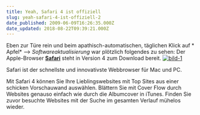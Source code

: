```yaml
---
title: Yeah, Safari 4 ist offiziell
slug: yeah-safari-4-ist-offiziell-2
date_published: 2009-06-09T16:26:35.000Z
date_updated: 2018-08-22T09:39:21.000Z
---
```


Eben zur Türe rein und beim apathisch-automatischen, täglichen Klick auf * Apfel* --> *Softwareaktualisierung* war plötzlich folgendes zu sehen: Der Apple-Browser **[Safari](http://www.apple.com/safari/)** steht in Version 4 zum Download bereit.
[![bild-1](//picdump.thafaker.de/2009/06/bild-1-267x300.jpg)](http://picdump.thafaker.de/2009/06/bild-1.jpg)

Safari ist der schnellste und innovativste Webbrowser für Mac und PC.

Mit Safari 4 können Sie Ihre Lieblingswebsites mit Top Sites aus einer schicken Vorschauwand auswählen. Blättern Sie mit Cover Flow durch Websites genauso einfach wie durch die Albumcover in iTunes. Finden Sie zuvor besuchte Websites mit der Suche im gesamten Verlauf mühelos wieder.
